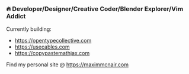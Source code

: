 ### 🔥 Developer/Designer/Creative Coder/Blender  Explorer/Vim Addict

Currently building:
- https://opentypecollective.com
- https://usecables.com
- https://copypastemathjax.com

Find my personal site @ https://maximmcnair.com
